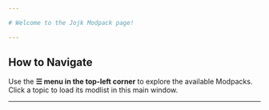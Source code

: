 ```yaml
---

# Welcome to the Jojk Modpack page!  

---
```


## How to Navigate
Use the **☰ menu in the top-left corner** to explore the available Modpacks.  
Click a topic to load its modlist in this main window.

---